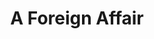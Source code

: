 ---
title: "A Foreign Affair"
year: 1948
rating: 3.5
stars: "★★★½"
rewatched: true
permalink: "a-foreign-affair"
watched_on: 2023-07-30
---